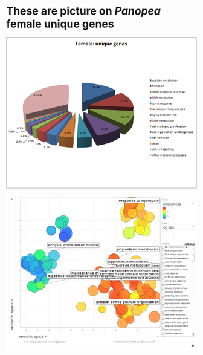 # These are picture on *Panopea* female unique genes 
![Female](../img/Female_unique_genes_Miguel.png)

![Female](../img/Female_unique_genes_Miguel2.PNG)
